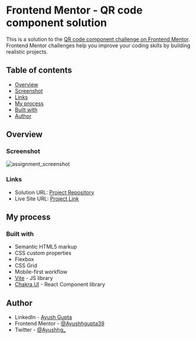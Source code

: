 # Frontend Mentor - QR code component solution

This is a solution to the [QR code component challenge on Frontend Mentor](https://www.frontendmentor.io/challenges/qr-code-component-iux_sIO_H). Frontend Mentor challenges help you improve your coding skills by building realistic projects. 

## Table of contents

- [Overview](#overview)
- [Screenshot](#screenshot)
- [Links](#links)
- [My process](#my-process)
- [Built with](#built-with)
- [Author](#author)

## Overview

### Screenshot

![assignment_screenshot](https://cdn.discordapp.com/attachments/1068043308238118912/1095236414414782514/assignment-screenshot.jpg)

### Links

- Solution URL: [Project Repository](https://github.com/Ayushhgupta39/frontend-mentor-qr-challenge)
- Live Site URL: [Project Link](https://frontend-mentor-qr-challenge-psi.vercel.app/)

## My process

### Built with

- Semantic HTML5 markup
- CSS custom properties
- Flexbox
- CSS Grid
- Mobile-first workflow
- [Vite](https://vitejs.dev/) - JS library
- [Chakra UI](https://chakra-ui.com/) - React Component library

## Author

- LinkedIn - [Ayush Gupta](https://www.linkedin.com/in/ayush-gupta-b0a06a237)
- Frontend Mentor - [@Ayushhgupta39](https://www.frontendmentor.io/profile/Ayushhgupta39)
- Twitter - [@Ayushhg_](https://twitter.com/Ayushhg_?t=IV3Ytt1jZktDosMiQtAUWA&s=09)
